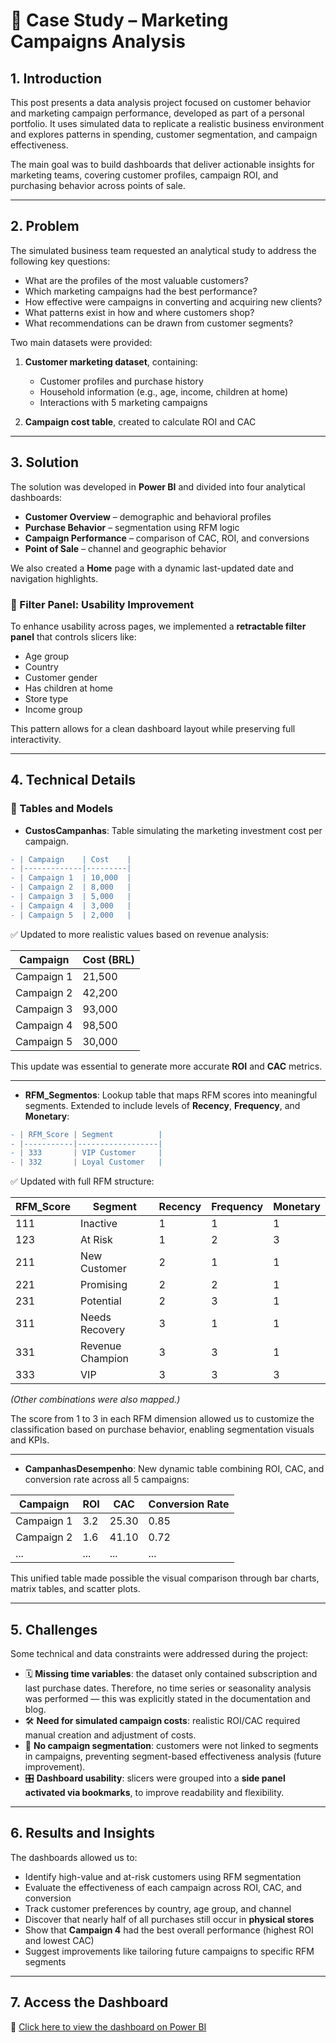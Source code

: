 
# 📣 Case Study – Marketing Campaigns Analysis

## 1. Introduction

This post presents a data analysis project focused on customer behavior and marketing campaign performance, developed as part of a personal portfolio. It uses simulated data to replicate a realistic business environment and explores patterns in spending, customer segmentation, and campaign effectiveness.

The main goal was to build dashboards that deliver actionable insights for marketing teams, covering customer profiles, campaign ROI, and purchasing behavior across points of sale.

---

## 2. Problem

The simulated business team requested an analytical study to address the following key questions:

- What are the profiles of the most valuable customers?
- Which marketing campaigns had the best performance?
- How effective were campaigns in converting and acquiring new clients?
- What patterns exist in how and where customers shop?
- What recommendations can be drawn from customer segments?

Two main datasets were provided:

1. **Customer marketing dataset**, containing:
   - Customer profiles and purchase history
   - Household information (e.g., age, income, children at home)
   - Interactions with 5 marketing campaigns

2. **Campaign cost table**, created to calculate ROI and CAC

---

## 3. Solution

The solution was developed in **Power BI** and divided into four analytical dashboards:

- **Customer Overview** – demographic and behavioral profiles  
- **Purchase Behavior** – segmentation using RFM logic  
- **Campaign Performance** – comparison of CAC, ROI, and conversions  
- **Point of Sale** – channel and geographic behavior  

We also created a **Home** page with a dynamic last-updated date and navigation highlights.

### 📌 Filter Panel: Usability Improvement

To enhance usability across pages, we implemented a **retractable filter panel** that controls slicers like:

- Age group  
- Country  
- Customer gender  
- Has children at home  
- Store type  
- Income group  

This pattern allows for a clean dashboard layout while preserving full interactivity.

---

## 4. Technical Details

### 📁 Tables and Models

- **CustosCampanhas**: Table simulating the marketing investment cost per campaign.

```diff
- | Campaign    | Cost    |
- |-------------|---------|
- | Campaign 1  | 10,000  |
- | Campaign 2  | 8,000   |
- | Campaign 3  | 5,000   |
- | Campaign 4  | 3,000   |
- | Campaign 5  | 2,000   |
```

✅ Updated to more realistic values based on revenue analysis:

| Campaign     | Cost (BRL) |
|--------------|------------|
| Campaign 1   | 21,500     |
| Campaign 2   | 42,200     |
| Campaign 3   | 93,000     |
| Campaign 4   | 98,500     |
| Campaign 5   | 30,000     |

This update was essential to generate more accurate **ROI** and **CAC** metrics.

---

- **RFM_Segmentos**: Lookup table that maps RFM scores into meaningful segments. Extended to include levels of **Recency**, **Frequency**, and **Monetary**:

```diff
- | RFM_Score | Segment          |
- |-----------|------------------|
- | 333       | VIP Customer     |
- | 332       | Loyal Customer   |
```

✅ Updated with full RFM structure:

| RFM_Score | Segment               | Recency | Frequency | Monetary |
|-----------|------------------------|---------|-----------|-----------|
| 111       | Inactive               | 1       | 1         | 1         |
| 123       | At Risk                | 1       | 2         | 3         |
| 211       | New Customer           | 2       | 1         | 1         |
| 221       | Promising              | 2       | 2         | 1         |
| 231       | Potential              | 2       | 3         | 1         |
| 311       | Needs Recovery         | 3       | 1         | 1         |
| 331       | Revenue Champion       | 3       | 3         | 1         |
| 333       | VIP                    | 3       | 3         | 3         |

*(Other combinations were also mapped.)*

The score from 1 to 3 in each RFM dimension allowed us to customize the classification based on purchase behavior, enabling segmentation visuals and KPIs.

---

- **CampanhasDesempenho**: New dynamic table combining ROI, CAC, and conversion rate across all 5 campaigns:

| Campaign     | ROI     | CAC     | Conversion Rate |
|--------------|---------|---------|------------------|
| Campaign 1   | 3.2     | 25.30   | 0.85             |
| Campaign 2   | 1.6     | 41.10   | 0.72             |
| ...          | ...     | ...     | ...              |

This unified table made possible the visual comparison through bar charts, matrix tables, and scatter plots.

---

## 5. Challenges

Some technical and data constraints were addressed during the project:

- 🗓️ **Missing time variables**: the dataset only contained subscription and last purchase dates. Therefore, no time series or seasonality analysis was performed — this was explicitly stated in the documentation and blog.  
- 🛠️ **Need for simulated campaign costs**: realistic ROI/CAC required manual creation and adjustment of costs.  
- 🎯 **No campaign segmentation**: customers were not linked to segments in campaigns, preventing segment-based effectiveness analysis (future improvement).  
- 🎛️ **Dashboard usability**: slicers were grouped into a **side panel activated via bookmarks**, to improve readability and flexibility.

---

## 6. Results and Insights

The dashboards allowed us to:

- Identify high-value and at-risk customers using RFM segmentation  
- Evaluate the effectiveness of each campaign across ROI, CAC, and conversion  
- Track customer preferences by country, age group, and channel  
- Discover that nearly half of all purchases still occur in **physical stores**  
- Show that **Campaign 4** had the best overall performance (highest ROI and lowest CAC)  
- Suggest improvements like tailoring future campaigns to specific RFM segments  

---

## 7. Access the Dashboard

🔗 [Click here to view the dashboard on Power BI](https://app.powerbi.com/view?r=eyJrIjoiYWMwYzZkYTctMDlkNi00ZGEzLTg0MDktODcwMDI2YzFlZmNiIiwidCI6IjkwNzZiMjlhLWNmZGMtNGMyNC1iNjJmLTBiMTBiOWViMDhmYiIsImMiOjl9)
